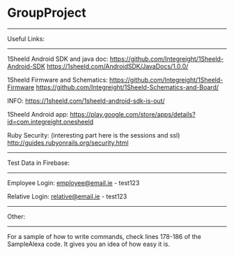 # GroupProject
*****************
Useful Links: 
*****************

1Sheeld Android SDK and java doc:
https://github.com/Integreight/1Sheeld-Android-SDK
https://1sheeld.com/AndroidSDK/JavaDocs/1.0.0/

1Sheeld Firmware and Schematics:
https://github.com/Integreight/1Sheeld-Firmware
https://github.com/Integreight/1Sheeld-Schematics-and-Board/

INFO:
https://1sheeld.com/1sheeld-android-sdk-is-out/

1Sheeld Android app:
https://play.google.com/store/apps/details?id=com.integreight.onesheeld

Ruby Security: (interesting part here is the sessions and ssl)
http://guides.rubyonrails.org/security.html

**************************
Test Data in Firebase: 
**************************

Employee Login: 
employee@email.ie - test123

Relative Login:
relative@email.ie - test123

***********
Other: 
***********

For a sample of how to write commands, check lines 178-186 of the SampleAlexa code. It gives you an idea of how easy it is.


